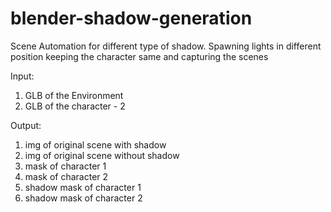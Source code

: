 # blender-shadow-generation
  Scene Automation for different type of shadow. Spawning lights in different position keeping the character same and capturing the scenes

Input:
  1) GLB of the Environment
  2) GLB of the character - 2
     
Output:
  1) img of original scene with shadow
  2) img of original scene without shadow
  3) mask of character 1
  4) mask of character 2
  5) shadow mask of character 1
  6) shadow mask of character 2
